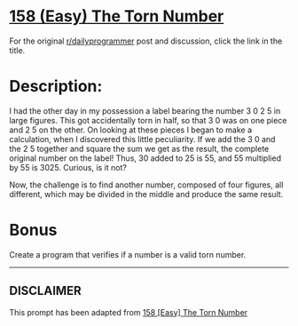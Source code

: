 # [158 (Easy) The Torn Number](https://www.reddit.com/r/dailyprogrammer/comments/230m05/4142014_challenge_158_easy_the_torn_number/)

For the original [r/dailyprogrammer](https://www.reddit.com/r/dailyprogrammer/) post and discussion, click the link in the title.

# Description:
I had the other day in my possession a label bearing the number 3 0 2 5 in large figures. This got accidentally torn in half, so that 3 0 was on one piece and 2 5 on the other. On looking at these pieces I began to make a calculation,  when I discovered this little peculiarity. If we add the 3 0 and the 2 5 together and square the sum we get as the result, the complete original number on the label! Thus, 30 added to 25 is 55, and 55 multiplied by 55 is 3025. Curious, is it not?

Now, the challenge is to find another number, composed of four figures, all different, which may be divided in the middle and produce the same result.

# Bonus
Create a program that verifies if a number is a valid torn number.


----
## **DISCLAIMER**
This prompt has been adapted from [158 [Easy] The Torn Number](https://www.reddit.com/r/dailyprogrammer/comments/230m05/4142014_challenge_158_easy_the_torn_number/
)
